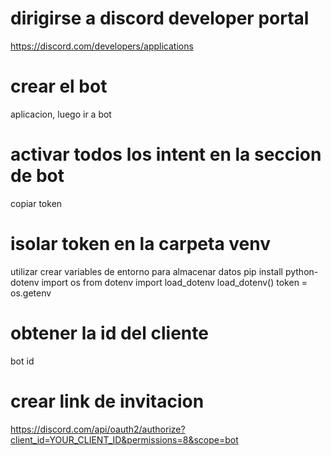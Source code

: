 # dirigirse a discord developer portal
https://discord.com/developers/applications

# crear el bot
aplicacion, luego ir a bot

# activar todos los intent en la seccion de bot
copiar token

# isolar token en la carpeta venv
utilizar 
 crear variables de entorno para almacenar datos
pip install python-dotenv
import os
from dotenv import load_dotenv
load_dotenv()
token = os.getenv


# obtener la id del cliente
bot id 
# crear link de invitacion
https://discord.com/api/oauth2/authorize?client_id=YOUR_CLIENT_ID&permissions=8&scope=bot




